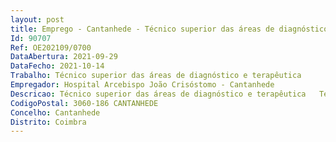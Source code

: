 ```yaml
--- 
layout: post
title: Emprego - Cantanhede - Técnico superior das áreas de diagnóstico e terapêutica
Id: 90707
Ref: OE202109/0700
DataAbertura: 2021-09-29
DataFecho: 2021-10-14
Trabalho: Técnico superior das áreas de diagnóstico e terapêutica
Empregador: Hospital Arcebispo João Crisóstomo - Cantanhede
Descricao: Técnico superior das áreas de diagnóstico e terapêutica   Terapia Ocupacional
CodigoPostal: 3060-186 CANTANHEDE
Concelho: Cantanhede
Distrito: Coimbra
--- 
```


